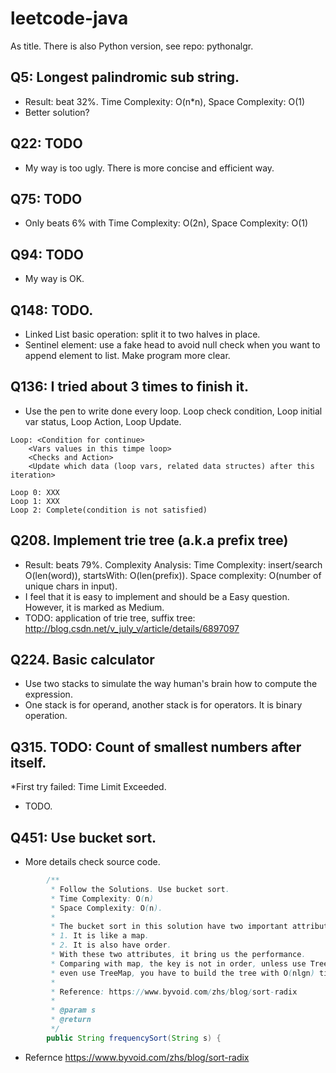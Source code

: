 # leetcode-java
As title. There is also Python version, see repo: pythonalgr.

## Q5: Longest palindromic sub string.
* Result: beat 32%. Time Complexity: O(n*n), Space Complexity: O(1)
* Better solution?

## Q22: TODO
* My way is too ugly. There is more concise and efficient way.

## Q75: TODO
* Only beats 6% with Time Complexity: O(2n), Space Complexity: O(1)

## Q94: TODO
* My way is OK.

## Q148: TODO.
* Linked List basic operation: split it to two halves in place.
* Sentinel element: use a fake head to avoid null check when you want to append element to list. Make program more clear.

## Q136: I tried about 3 times to finish it.
* Use the pen to write done every loop. Loop check condition, Loop initial var status, Loop Action, Loop Update.

```text
Loop: <Condition for continue>
    <Vars values in this timpe loop>
    <Checks and Action>
    <Update which data (loop vars, related data structes) after this iteration>

Loop 0: XXX
Loop 1: XXX
Loop 2: Complete(condition is not satisfied)
```

## Q208. Implement trie tree (a.k.a prefix tree)
* Result: beats 79%. Complexity Analysis: Time Complexity: insert/search O(len(word)), startsWith: O(len(prefix)). Space complexity: O(number of unique chars in input).
* I feel that it is easy to implement and should be a Easy question. However, it is marked as Medium.
* TODO: application of trie tree, suffix tree: http://blog.csdn.net/v_july_v/article/details/6897097 

## Q224. Basic calculator
* Use two stacks to simulate the way human's brain how to compute the expression.
* One stack is for operand, another stack is for operators. It is binary operation.

## Q315. TODO: Count of smallest numbers after itself.
*First try failed: Time Limit Exceeded.
* TODO.

## Q451: Use bucket sort.
* More details check source code. 
```java
        /**
         * Follow the Solutions. Use bucket sort.
         * Time Complexity: O(n)
         * Space Complexity: O(n).
         *
         * The bucket sort in this solution have two important attributes:
         * 1. It is like a map.
         * 2. It is also have order.
         * With these two attributes, it bring us the performance.
         * Comparing with map, the key is not in order, unless use TreeHashMap,
         * even use TreeMap, you have to build the tree with O(nlgn) time compexity. Still slower.
         *
         * Reference: https://www.byvoid.com/zhs/blog/sort-radix
         *
         * @param s
         * @return
         */
        public String frequencySort(String s) {
```
* Refernce https://www.byvoid.com/zhs/blog/sort-radix 

